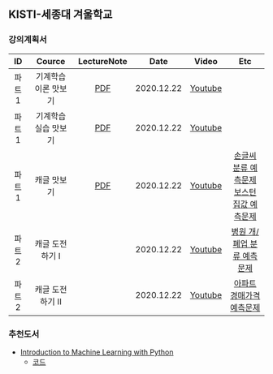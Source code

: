 ## KISTI-세종대 겨울학교

### 강의계획서

| ID | Cource | LectureNote | Date |  Video | Etc | 
|:---:|:---:|:---:|:---:|:---:|:---:| 
| 파트1 | 기계학습 이론 맛보기 | [PDF](https://github.com/sejongresearch/KISTI-Sejong-WinterSchool/blob/main/LectureNote/1_%E1%84%80%E1%85%B5%E1%84%80%E1%85%A8%E1%84%92%E1%85%A1%E1%86%A8%E1%84%89%E1%85%B3%E1%86%B8_%E1%84%8B%E1%85%B5%E1%84%85%E1%85%A9%E1%86%AB_%E1%84%86%E1%85%A1%E1%86%BA%E1%84%87%E1%85%A9%E1%84%80%E1%85%B5(%E1%84%80%E1%85%A7%E1%84%8B%E1%85%AE%E1%86%AF%E1%84%92%E1%85%A1%E1%86%A8%E1%84%80%E1%85%AD).pdf) | 2020.12.22 | [Youtube](https://youtu.be/6Fv_wU3qXRw) |  |
| 파트1 | 기계학습 실습 맛보기 | [PDF](https://github.com/sejongresearch/KISTI-Sejong-WinterSchool/blob/main/LectureNote/2_%E1%84%80%E1%85%B5%E1%84%80%E1%85%A8%E1%84%92%E1%85%A1%E1%86%A8%E1%84%89%E1%85%B3%E1%86%B8_%E1%84%89%E1%85%B5%E1%86%AF%E1%84%89%E1%85%B3%E1%86%B8_%E1%84%86%E1%85%A1%E1%86%BA%E1%84%87%E1%85%A9%E1%84%80%E1%85%B5(%E1%84%80%E1%85%A7%E1%84%8B%E1%85%AE%E1%86%AF%E1%84%92%E1%85%A1%E1%86%A8%E1%84%80%E1%85%AD).pdf) | 2020.12.22 | [Youtube](https://youtu.be/LxxmDEgZmRo) |  |
| 파트1 | 캐글 맛보기 | [PDF](https://github.com/sejongresearch/KISTI-Sejong-WinterSchool/blob/main/LectureNote/3_%E1%84%80%E1%85%B5%E1%84%80%E1%85%A8%E1%84%92%E1%85%A1%E1%86%A8%E1%84%89%E1%85%B3%E1%86%B8_%E1%84%8F%E1%85%A2%E1%84%80%E1%85%B3%E1%86%AF_%E1%84%86%E1%85%A1%E1%86%BA%E1%84%87%E1%85%A9%E1%84%80%E1%85%B5(%E1%84%80%E1%85%A7%E1%84%8B%E1%85%AE%E1%86%AF%E1%84%92%E1%85%A1%E1%86%A8%E1%84%80%E1%85%AD).pdf)  | 2020.12.22 | [Youtube](https://youtu.be/EiQ7Sagir9o) | [손글씨 분류 예측문제](https://www.kaggle.com/c/kisti-sejong-winterschool-p1) <br> [보스턴 집값 예측문제](https://www.kaggle.com/c/kisti-sejong-winterschool-p2)  |
| 파트2 | 캐글 도전하기 I |  | 2020.12.22 | [Youtube]() | [병원 개/폐업 분류 예측문제](https://www.kaggle.com/c/kisti-sejong-winterschool-p3) |
| 파트2 | 캐글 도전하기 II |  | 2020.12.22 | [Youtube]() | [아파트 경매가격 예측문제](https://www.kaggle.com/c/kisti-sejong-winterschool-p4) |


### 추천도서
- [Introduction to Machine Learning with Python](https://github.com/dlsucomet/MLResources/blob/master/books/%5BML%5D%20Introduction%20to%20Machine%20Learning%20with%20Python%20(2017).pdf)
  - [코드](https://github.com/amueller/introduction_to_ml_with_python) 
